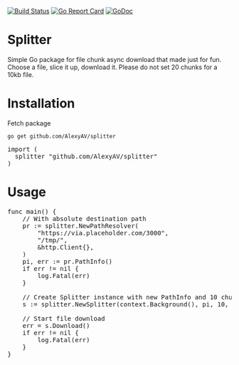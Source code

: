 [![Build Status](https://travis-ci.org/AlexyAV/splitter.svg?branch=master)](https://travis-ci.org/AlexyAV/splitter)
[![Go Report Card](https://goreportcard.com/badge/github.com/AlexyAV/splitter)](https://goreportcard.com/report/github.com/AlexyAV/splitter)
[![GoDoc](https://godoc.org/github.com/AlexyAV/splitter?status.svg)](https://godoc.org/github.com/AlexyAV/splitter)
# Splitter 
Simple Go package for file chunk async download that made just for fun. Choose a file, slice it up, download it. Please do not set 20 chunks for a 10kb file.

# Installation
Fetch package
```
go get github.com/AlexyAV/splitter
```
<pre lang="go">
import (
  splitter "github.com/AlexyAV/splitter"
)
</pre>

# Usage
<pre lang="go">
func main() {
	// With absolute destination path
	pr := splitter.NewPathResolver(
		"https://via.placeholder.com/3000",
		"/tmp/",
		&http.Client{},
	)
	pi, err := pr.PathInfo()
	if err != nil {
		log.Fatal(err)
	}

	// Create Splitter instance with new PathInfo and 10 chunks
	s := splitter.NewSplitter(context.Background(), pi, 10, &http.Client{})

	// Start file download
	err = s.Download()
	if err != nil {
		log.Fatal(err)
	}
}
</pre>
